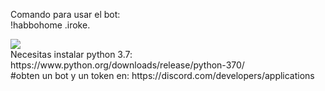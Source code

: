 Comando para usar el bot:
<br>
!habbohome .iroke.


<img src="https://i.imgur.com/EhdH3Ty.png">
<br>
Necesitas instalar python 3.7: https://www.python.org/downloads/release/python-370/
<br>
#obten un bot y un token en: https://discord.com/developers/applications
